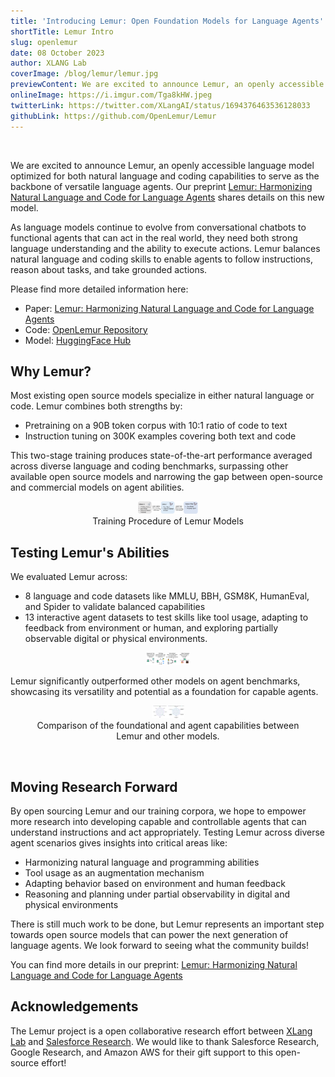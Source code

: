 ```yaml
---
title: 'Introducing Lemur: Open Foundation Models for Language Agents'
shortTitle: Lemur Intro
slug: openlemur
date: 08 October 2023
author: XLANG Lab
coverImage: /blog/lemur/lemur.jpg
previewContent: We are excited to announce Lemur, an openly accessible language model optimized for both natural language and coding capabilities to serve as the backbone of versatile language agents.
onlineImage: https://i.imgur.com/Tga8kHW.jpeg
twitterLink: https://twitter.com/XLangAI/status/1694376463536128033
githubLink: https://github.com/OpenLemur/Lemur
---
```


<br>

We are excited to announce Lemur, an openly accessible language model optimized for both natural language and coding capabilities to serve as the backbone of versatile language agents. Our preprint [Lemur: Harmonizing Natural Language and Code for Language Agents](https://arxiv.org/abs/2310.06830) shares details on this new model.

As language models continue to evolve from conversational chatbots to functional agents that can act in the real world, they need both strong language understanding and the ability to execute actions. Lemur balances natural language and coding skills to enable agents to follow instructions, reason about tasks, and take grounded actions.

Please find more detailed information here:

- Paper: [Lemur: Harmonizing Natural Language and Code for Language Agents](https://arxiv.org/abs/2310.06830)
- Code: [OpenLemur Repository ](https://github.com/OpenLemur/Lemur)
- Model: [HuggingFace Hub](https://huggingface.co/OpenLemur)

## Why Lemur?
Most existing open source models specialize in either natural language or code. Lemur combines both strengths by:

- Pretraining on a 90B token corpus with 10:1 ratio of code to text
- Instruction tuning on 300K examples covering both text and code

This two-stage training produces state-of-the-art performance averaged across diverse language and coding benchmarks, surpassing other available open source models and narrowing the gap between open-source and commercial models on agent abilities.

<figure style="text-align: center;">  
  <img src="/blog/lemur/pipeline.png" height=20>  
  <figcaption style="text-align: center;">Training Procedure of Lemur Models</figcaption>  
</figure>  

## Testing Lemur's Abilities
We evaluated Lemur across:
- 8 language and code datasets like MMLU, BBH, GSM8K, HumanEval, and Spider to validate balanced capabilities
- 13 interactive agent datasets to test skills like tool usage, adapting to feedback from environment or human, and exploring partially observable digital or physical environments.

<figure style="text-align: center;">  
  <img src="/blog/lemur/agent-skills.png" height=20>  
  <figcaption style="text-align: center;"></figcaption>  
</figure>  


Lemur significantly outperformed other models on agent benchmarks, showcasing its versatility and potential as a foundation for capable agents.

<figure style="text-align: center;">  
  <img src="/blog/lemur/overall-performance.png" height=20>  
  <figcaption style="text-align: center;">Comparison of the foundational and agent capabilities between Lemur and other models.</figcaption>  
</figure>  

<br>

## Moving Research Forward
By open sourcing Lemur and our training corpora, we hope to empower more research into developing capable and controllable agents that can understand instructions and act appropriately. Testing Lemur across diverse agent scenarios gives insights into critical areas like:

- Harmonizing natural language and programming abilities
- Tool usage as an augmentation mechanism
- Adapting behavior based on environment and human feedback
- Reasoning and planning under partial observability in digital and physical environments

There is still much work to be done, but Lemur represents an important step towards open source models that can power the next generation of language agents. We look forward to seeing what the community builds!

You can find more details in our preprint: [Lemur: Harmonizing Natural Language and Code for Language Agents](https://arxiv.org/abs/2310.06830)

## Acknowledgements

The Lemur project is a open collaborative research effort between [XLang Lab](https://xlang.ai) and [Salesforce Research](https://www.salesforceairesearch.com/). We would like to thank Salesforce Research, Google Research, and Amazon AWS for their gift support to this open-source effort!

